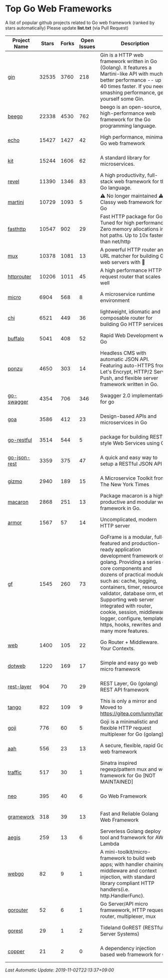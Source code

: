 # Top Go Web Frameworks
A list of popular github projects related to Go web framework (ranked by stars automatically)
Please update **list.txt** (via Pull Request)

| Project Name | Stars | Forks | Open Issues | Description | Last Commit |
| ------------ | ----- | ----- | ----------- | ----------- | ----------- |
| [gin](https://github.com/gin-gonic/gin) | 32535 | 3760 | 218 | Gin is a HTTP web framework written in Go (Golang). It features a Martini-like API with much better performance -- up to 40 times faster. If you need smashing performance, get yourself some Gin. | 2019-11-01 02:47:40 |
| [beego](https://github.com/astaxie/beego) | 22338 | 4530 | 762 | beego is an open-source, high-performance web framework for the Go programming language. | 2019-10-23 14:22:52 |
| [echo](https://github.com/labstack/echo) | 15427 | 1427 | 42 | High performance, minimalist Go web framework | 2019-10-31 02:01:23 |
| [kit](https://github.com/go-kit/kit) | 15244 | 1606 | 62 | A standard library for microservices. | 2019-10-18 12:22:45 |
| [revel](https://github.com/revel/revel) | 11390 | 1346 | 83 | A high productivity, full-stack web framework for the Go language. | 2018-10-30 13:23:52 |
| [martini](https://github.com/go-martini/martini) | 10729 | 1093 | 5 | ⚠️ No longer maintained ⚠️  Classy web framework for Go | 2017-01-21 21:58:54 |
| [fasthttp](https://github.com/valyala/fasthttp) | 10547 | 902 | 29 | Fast HTTP package for Go. Tuned for high performance. Zero memory allocations in hot paths. Up to 10x faster than net/http | 2019-10-28 15:05:41 |
| [mux](https://github.com/gorilla/mux) | 10378 | 1081 | 13 | A powerful HTTP router and URL matcher for building Go web servers with 🦍 | 2019-10-24 12:12:56 |
| [httprouter](https://github.com/julienschmidt/httprouter) | 10206 | 1011 | 45 | A high performance HTTP request router that scales well | 2019-10-05 17:17:06 |
| [micro](https://github.com/micro/micro) | 6904 | 568 | 8 | A microservice runtime environment | 2019-11-01 22:44:39 |
| [chi](https://github.com/go-chi/chi) | 6521 | 449 | 36 | lightweight, idiomatic and composable router for building Go HTTP services | 2019-10-31 10:34:02 |
| [buffalo](https://github.com/gobuffalo/buffalo) | 5041 | 408 | 52 | Rapid Web Development w/ Go | 2019-10-30 15:32:45 |
| [ponzu](https://github.com/ponzu-cms/ponzu) | 4650 | 303 | 14 | Headless CMS with automatic JSON API. Featuring auto-HTTPS from Let's Encrypt, HTTP/2 Server Push, and flexible server framework written in Go. | 2019-10-04 20:56:03 |
| [go-swagger](https://github.com/go-swagger/go-swagger) | 4354 | 706 | 346 | Swagger 2.0 implementation for go | 2019-10-31 17:30:52 |
| [goa](https://github.com/goadesign/goa) | 3586 | 412 | 23 | Design-based APIs and microservices in Go | 2019-10-31 17:11:16 |
| [go-restful](https://github.com/emicklei/go-restful) | 3514 | 544 | 5 | package for building REST-style Web Services using Go | 2019-10-27 20:07:54 |
| [go-json-rest](https://github.com/ant0ine/go-json-rest) | 3359 | 375 | 47 | A quick and easy way to setup a RESTful JSON API | 2017-09-13 04:12:08 |
| [gizmo](https://github.com/nytimes/gizmo) | 2940 | 189 | 15 | A Microservice Toolkit from The New York Times | 2019-10-30 18:16:12 |
| [macaron](https://github.com/go-macaron/macaron) | 2868 | 251 | 13 | Package macaron is a high productive and modular web framework in Go. | 2019-10-19 23:13:54 |
| [armor](https://github.com/labstack/armor) | 1567 | 57 | 14 | Uncomplicated, modern HTTP server | 2019-08-03 18:10:09 |
| [gf](https://github.com/gogf/gf) | 1545 | 260 | 73 | GoFrame is a modular, full-featured and production-ready application development framework of golang. Providing a series of core components and dozens of practical modules, such as: cache, logging, containers, timer, resource, validator, database orm, etc. Supporting web server integrated with router, cookie, session, middleware, logger, configure, template, https, hooks, rewrites and many more features.  | 2019-11-01 07:31:26 |
| [web](https://github.com/gocraft/web) | 1400 | 105 | 22 | Go Router + Middleware. Your Contexts. | 2019-02-07 15:06:52 |
| [dotweb](https://github.com/devfeel/dotweb) | 1220 | 169 | 17 | Simple and easy go web micro framework | 2019-10-29 02:12:02 |
| [rest-layer](https://github.com/rs/rest-layer) | 904 | 70 | 29 | REST Layer, Go (golang) REST API framework | 2019-09-09 11:00:41 |
| [tango](https://github.com/lunny/tango) | 822 | 109 | 9 | This is only a mirror and Moved to https://gitea.com/lunny/tango | 2019-05-17 03:31:10 |
| [goji](https://github.com/goji/goji) | 776 | 60 | 5 | Goji is a minimalistic and flexible HTTP request multiplexer for Go (golang) | 2019-01-26 23:58:29 |
| [aah](https://github.com/go-aah/aah) | 556 | 23 | 13 | A secure, flexible, rapid Go web framework | 2019-10-12 08:09:30 |
| [traffic](https://github.com/gravityblast/traffic) | 517 | 30 | 1 | Sinatra inspired regexp/pattern mux and web framework for Go [NOT MAINTAINED] | 2015-11-26 21:31:07 |
| [neo](https://github.com/ivpusic/neo) | 395 | 40 | 6 | Go Web Framework | 2017-08-14 23:54:31 |
| [gramework](https://github.com/gramework/gramework) | 318 | 39 | 13 | Fast and Reliable Golang Web Framework | 2019-06-28 11:08:04 |
| [aegis](https://github.com/tmaiaroto/aegis) | 259 | 13 | 6 | Serverless Golang deploy tool and framework for AWS Lambda | 2019-07-28 17:59:41 |
| [webgo](https://github.com/bnkamalesh/webgo) | 82 | 9 | 1 | A mini-toolkit/micro-framework to build web apps; with handler chaining, middleware and context injection, with standard library compliant HTTP handlers(i.e. http.HandlerFunc). | 2019-10-16 03:42:32 |
| [gorouter](https://github.com/vardius/gorouter) | 52 | 6 | 1 | Go Server/API micro framwework, HTTP request router, multiplexer, mux | 2019-11-02 07:40:54 |
| [gorest](https://github.com/tideland/gorest) | 29 | 1 | 2 | Tideland GoREST (RESTful Server Systems) | 2017-11-10 13:00:37 |
| [copper](https://github.com/tusharsoni/copper) | 21 | 2 | 0 | A dependency injection based web framework for Go | 2019-08-26 23:39:11 |

*Last Automatic Update: 2019-11-02T22:13:37+09:00*